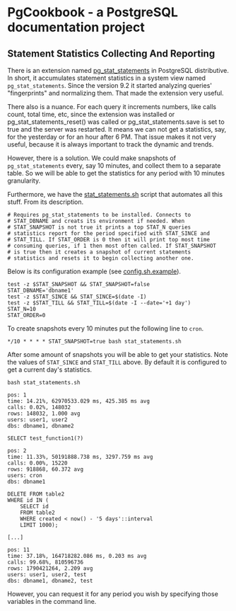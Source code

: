# PgCookbook - a PostgreSQL documentation project

## Statement Statistics Collecting And Reporting

There is an extension named [pg_stat_statements] in PostgreSQL
distributive. In short, it accumulates statement statistics in a
system view named `pg_stat_statements`. Since the version 9.2 it
started analyzing queries' "fingerprints" and normalizing them. That
made the extension very useful.

There also is a nuance. For each query it increments numbers, like
calls count, total time, etc, since the extension was installed or
pg_stat_statements_reset() was called or pg_stat_statements.save is
set to true and the server was restarted. It means we can not get a
statistics, say, for the yesterday or for an hour after 6 PM. That
issue makes it not very useful, because it is always important to
track the dynamic and trends.

However, there is a solution. We could make snapshots of
`pg_stat_statements` every, say 10 minutes, and collect them to a
separate table. So we will be able to get the statistics for any
period with 10 minutes granularity.

Furthermore, we have the [stat_statements.sh](bin/stat_statements.sh)
script that automates all this stuff. From its description.

    # Requires pg_stat_statements to be installed. Connects to
    # STAT_DBNAME and creats its environment if needed. When
    # STAT_SNAPSHOT is not true it prints a top STAT_N queries
    # statistics report for the period specified with STAT_SINCE and
    # STAT_TILL. If STAT_ORDER is 0 then it will print top most time
    # consuming queries, if 1 then most often called. If STAT_SNAPSHOT
    # is true then it creates a snapshot of current statements
    # statistics and resets it to begin collecting another one.

Below is its configuration example (see
[config.sh.example](bin/config.sh.example)).

    test -z $STAT_SNAPSHOT && STAT_SNAPSHOT=false
    STAT_DBNAME='dbname1'
    test -z $STAT_SINCE && STAT_SINCE=$(date -I)
    test -z $STAT_TILL && STAT_TILL=$(date -I --date='+1 day')
    STAT_N=10
    STAT_ORDER=0

To create snapshots every 10 minutes put the following line to `cron`.

    */10 * * * * STAT_SNAPSHOT=true bash stat_statements.sh

After some amount of snapshots you will be able to get your
statistics. Note the values of `STAT_SINCE` and `STAT_TILL` above. By
default it is configured to get a current day's statistics.

    bash stat_statements.sh

    pos: 1
    time: 14.21%, 62970533.029 ms, 425.385 ms avg
    calls: 0.02%, 148032
    rows: 148032, 1.000 avg
    users: user1, user2
    dbs: dbname1, dbname2

    SELECT test_function1(?)

    pos: 2
    time: 11.33%, 50191888.738 ms, 3297.759 ms avg
    calls: 0.00%, 15220
    rows: 918868, 60.372 avg
    users: cron
    dbs: dbname1

    DELETE FROM table2
    WHERE id IN (
        SELECT id
        FROM table2
        WHERE created < now() - '5 days'::interval
        LIMIT 1000);

    [...]

    pos: 11
    time: 37.18%, 164718282.086 ms, 0.203 ms avg
    calls: 99.68%, 810596736
    rows: 1790421264, 2.209 avg
    users: user1, user2, test
    dbs: dbname1, dbname2, test

However, you can request it for any period you wish by specifying
those variables in the command line.

[pg_stat_statements]: http://www.postgresql.org/docs/current/static/index.html
